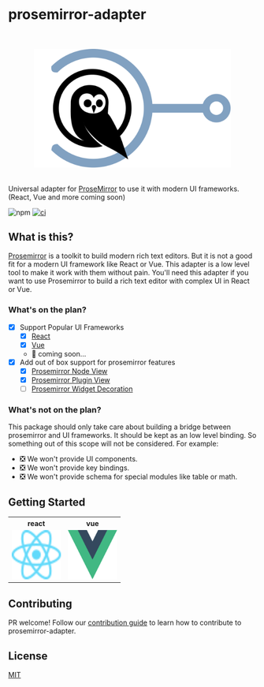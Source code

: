 # prosemirror-adapter

<p align="center">
    <br/>
    <br/>
    <img src="/assets/logo.svg?raw=true" width="400"/>
    <br/>
    <br/>
</p>

Universal adapter for [ProseMirror](https://prosemirror.net/) to use it with modern UI frameworks. (React, Vue and more coming soon)

![npm](https://img.shields.io/npm/v/@prosemirror-adapter/core)
[![ci](https://github.com/Saul-Mirone/prosemirror-adapter/actions/workflows/ci.yml/badge.svg)](https://github.com/Saul-Mirone/prosemirror-adapter/actions/workflows/ci.yml)

## What is this?

[Prosemirror](https://github.com/ProseMirror/prosemirror) is a toolkit to build modern rich text editors.  But it is not a good fit for a modern UI framework like React or Vue. This adapter is a low level tool to make it work with them without pain. You'll need this adapter if you want to use Prosemirror to build a rich text editor with complex UI in React or Vue.

### What's on the plan?

- [x] Support Popular UI Frameworks
  - [x] [React](https://reactjs.org/)
  - [x] [Vue](https://vuejs.org/)
  - 🚀 coming soon...
- [x] Add out of box support for prosemirror features
  - [x] [Prosemirror Node View](https://prosemirror.net/docs/ref/#view.NodeView)
  - [x] [Prosemirror Plugin View](https://prosemirror.net/docs/ref/#state.PluginView)
  - [ ] [Prosemirror Widget Decoration](https://prosemirror.net/docs/ref/#view.Decoration%5Ewidget)

### What's not on the plan?

This package should only take care about building a bridge between prosemirror and UI frameworks. It should be kept as an low level binding.
So something out of this scope will not be considered. For example:

- ❎ We won't provide UI components.
- ❎ We won't provide key bindings.
- ❎ We won't provide schema for special modules like table or math.

## Getting Started

<table>
  <tr>
    <th>react</th>
    <th>vue</th>
  </tr>
  <tr>
    <td>
      <a align="center" title="react" href="/packages/react">
        <img src="/assets/react.svg" width="100" height="100" alt="react">
      </a>
    </td>
    <td>
      <a align="center" title="vue" href="/packages/vue">
        <img src="/assets/vue.svg" width="100" height="100" alt="vue">
      </a>
    </td>
  </tr>
</table>

## Contributing

PR welcome! Follow our [contribution guide](/CONTRIBUTING.md) to learn how to contribute to prosemirror-adapter.

## License

[MIT](/LICENSE)
